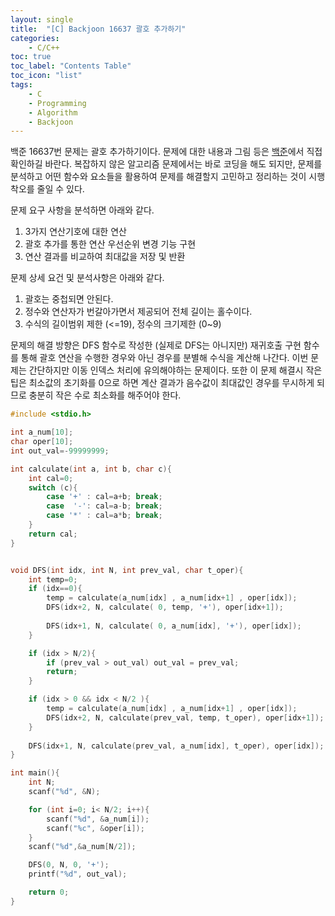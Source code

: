 ```yaml
---
layout: single
title:  "[C] Backjoon 16637 괄호 추가하기"
categories:
    - C/C++
toc: true
toc_label: "Contents Table"
toc_icon: "list"
tags: 
    - C
    - Programming
    - Algorithm
    - Backjoon
---
```




백준 16637번 문제는 괄호 추가하기이다. 문제에 대한 내용과 그림 등은 [백준][백준]에서 직접 확인하길 바란다. 복잡하지 않은 알고리즘 문제에서는 바로 코딩을 해도 되지만, 문제를 분석하고 어떤 함수와 요소들을 활용하여 문제를 해결할지 고민하고 정리하는 것이 시행착오를 줄일 수 있다. 



문제 요구 사항을 분석하면 아래와 같다.  
1. 3가지 연산기호에 대한 연산 
2. 괄호 추가를 통한 연산 우선순위 변경 기능 구현
3. 연산 결과를 비교하여 최대값을 저장 및 반환 




문제 상세 요건 및 분석사항은 아래와 같다. 
1. 괄호는 중첩되면 안된다. 
2. 정수와 연산자가 번갈아가면서 제공되어 전체 길이는 홀수이다. 
3. 수식의 길이범위 제한 (<=19), 정수의 크기제한 (0~9)



문제의 해결 방향은 DFS 함수로 작성한 (실제로 DFS는 아니지만) 재귀호출 구현 함수를 통해 괄호 연산을 수행한 경우와 아닌 경우를 분별해 수식을 계산해 나간다. 이번 문제는 간단하지만 이동 인덱스 처리에 유의해야하는 문제이다. 또한 이 문제 해결시 작은 팁은 최소값의 초기화를 0으로 하면 계산 결과가 음수값이 최대값인 경우를 무시하게 되므로 충분히 작은 수로 최소화를 해주어야 한다.  


```c
#include <stdio.h>

int a_num[10];
char oper[10];
int out_val=-99999999;

int calculate(int a, int b, char c){
    int cal=0;
    switch (c){
        case '+' : cal=a+b; break;
        case  '-': cal=a-b; break;
        case '*' : cal=a*b; break;
    }
    return cal; 
}


void DFS(int idx, int N, int prev_val, char t_oper){
    int temp=0;
    if (idx==0){
        temp = calculate(a_num[idx] , a_num[idx+1] , oper[idx]);
        DFS(idx+2, N, calculate( 0, temp, '+'), oper[idx+1]);
        
        DFS(idx+1, N, calculate( 0, a_num[idx], '+'), oper[idx]);        
    }

    if (idx > N/2){
        if (prev_val > out_val) out_val = prev_val; 
        return;
    }

    if (idx > 0 && idx < N/2 ){
        temp = calculate(a_num[idx] , a_num[idx+1] , oper[idx]);
        DFS(idx+2, N, calculate(prev_val, temp, t_oper), oper[idx+1]);
    }
    
    DFS(idx+1, N, calculate(prev_val, a_num[idx], t_oper), oper[idx]);
}

int main(){
    int N;
    scanf("%d", &N);

    for (int i=0; i< N/2; i++){
        scanf("%d", &a_num[i]);
        scanf("%c", &oper[i]);
    }
    scanf("%d",&a_num[N/2]);

    DFS(0, N, 0, '+');
    printf("%d", out_val);

    return 0; 
}
```



[백준]: https://www.acmicpc.net/problem/16637
